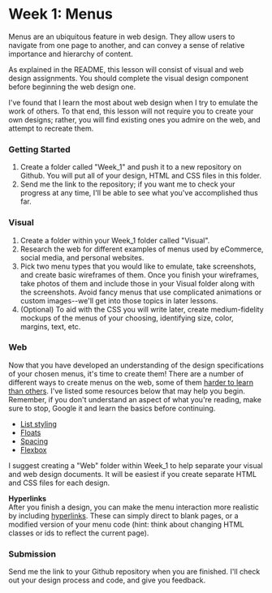 # Week 1: Menus

Menus are an ubiquitous feature in web design. They allow users to navigate from one page to another, and can convey a sense of relative importance and hierarchy of content. 

As explained in the README, this lesson will consist of visual and web design assignments. You should complete the visual design component before beginning the web design one.

I've found that I learn the most about web design when I try to emulate the work of others. To that end, this lesson will not require you to create your own designs; rather, you will find existing ones you admire on the web, and attempt to recreate them.

### Getting Started

1. Create a folder called "Week_1" and push it to a new repository on Github. You will put all of your design, HTML and CSS files in this folder. 
2. Send me the link to the repository; if you want me to check your progress at any time, I'll be able to see what you've accomplished thus far.

### Visual

1. Create a folder within your Week_1 folder called "Visual". 
2. Research the web for different examples of menus used by eCommerce, social media, and personal websites.
2. Pick two menu types that you would like to emulate, take screenshots, and create basic wireframes of them. Once you finish your wireframes, take photos of them and include those in your Visual folder along with the screenshots. Avoid fancy menus that use complicated animations or custom images--we'll get into those topics in later lessons.
3. (Optional) To aid with the CSS you will write later, create medium-fidelity mockups of the menus of your choosing, identifying size, color, margins, text, etc.


### Web

Now that you have developed an understanding of the design specifications of your chosen menus, it's time to create them! There are a number of different ways to create menus on the web, some of them [harder to learn than others](http://www.paulund.co.uk/css-flexbox). I've listed some resources below that may help you begin. Remember, if you don't understand an aspect of what you're reading, make sure to stop, Google it and learn the basics before continuing. 

* [List styling](http://www.htmlgoodies.com/beyond/css/how-to-create-horizontal-navigation-with-css3.html)
* [Floats](https://css-tricks.com/all-about-floats/)
* [Spacing](https://css-tricks.com/almanac/properties/m/margin/)
* [Flexbox](http://www.paulund.co.uk/css-flexbox)

I suggest creating a "Web" folder within Week_1 to help separate your visual and web design documents. It will be easiest if you create separate HTML and CSS files for each design.

**Hyperlinks**  
After you finish a design, you can make the menu interaction more realistic by including [hyperlinks](https://developer.mozilla.org/en-US/docs/Web/HTML/Element/a). These can simply direct to blank pages, or a modified version of your menu code (hint: think about changing HTML classes or ids to reflect the current page).

### Submission

Send me the link to your Github repository when you are finished. I'll check out your design process and code, and give you feedback.
